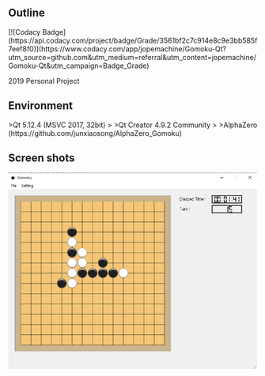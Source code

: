 <h2>Outline</h2>
[![Codacy Badge](https://api.codacy.com/project/badge/Grade/3561bf2c7c914e8c9e3bb585f7eef8f0)](https://www.codacy.com/app/jopemachine/Gomoku-Qt?utm_source=github.com&amp;utm_medium=referral&amp;utm_content=jopemachine/Gomoku-Qt&amp;utm_campaign=Badge_Grade)

2019 Personal Project


<h2>Environment</h2>
>Qt 5.12.4 (MSVC 2017, 32bit)
>
>Qt Creator 4.9.2 Community
>
>AlphaZero (https://github.com/junxiaosong/AlphaZero_Gomoku)



<h2>Screen shots</h2>


<img src="omok.png">
